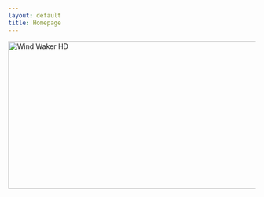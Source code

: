 ```yaml
---
layout: default
title: Homepage
---
```


<p id="textFormat">
	<a href="{{ site.baseurl }}/test">
		<img src="{{ site.baseurl }}/Images/LinkBlack.png" onmouseover="ChangeImage()" onmouseout="ChangeImage()" id="LinkHD" alt="Wind Waker HD" width="720" height="300">
	</a> 
</p>
